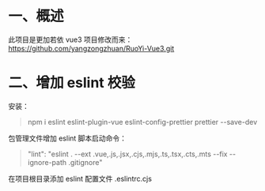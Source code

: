 # 一、概述

此项目是更加若依 vue3 项目修改而来：https://github.com/yangzongzhuan/RuoYi-Vue3.git

# 二、增加 eslint 校验

安装：

> npm i eslint eslint-plugin-vue eslint-config-prettier prettier --save-dev

包管理文件增加 eslint 脚本启动命令：

> "lint": "eslint . --ext .vue,.js,.jsx,.cjs,.mjs,.ts,.tsx,.cts,.mts --fix --ignore-path .gitignore"

在项目根目录添加 eslint 配置文件 .eslintrc.cjs
